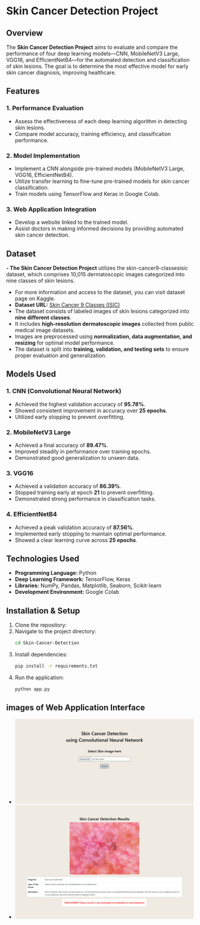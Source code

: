 # Skin Cancer Detection Project

## Overview
The **Skin Cancer Detection Project** aims to evaluate and compare the performance of four deep learning models—CNN, MobileNetV3 Large, VGG16, and EfficientNetB4—for the automated detection and classification of skin lesions. The goal is to determine the most effective model for early skin cancer diagnosis, improving healthcare.

## Features

### 1. Performance Evaluation
- Assess the effectiveness of each deep learning algorithm in detecting skin lesions.
- Compare model accuracy, training efficiency, and classification performance.

### 2. Model Implementation
- Implement a CNN alongside pre-trained models (MobileNetV3 Large, VGG16, EfficientNetB4).
- Utilize transfer learning to fine-tune pre-trained models for skin cancer classification.
- Train models using TensorFlow and Keras in Google Colab.

### 3. Web Application Integration
- Develop a website linked to the trained model.
- Assist doctors in making informed decisions by providing automated skin cancer detection.

## Dataset
**- The Skin Cancer Detection Project** utilizes the skin-cancer9-classesisic dataset, which comprises 10,015 dermatoscopic images categorized into nine classes of skin lesions. 
- For more information and access to the dataset, you can visit dataset page on Kaggle.
- **Dataset URL:** [Skin Cancer 9 Classes (ISIC)](https://www.kaggle.com/datasets/nodoubttome/skin-cancer9-classesisic)
- The dataset consists of labeled images of skin lesions categorized into **nine different classes**.
- It includes **high-resolution dermatoscopic images** collected from public medical image datasets.
- Images are preprocessed using **normalization, data augmentation, and resizing** for optimal model performance.
- The dataset is split into **training, validation, and testing sets** to ensure proper evaluation and generalization.

## Models Used

### 1. CNN (Convolutional Neural Network)
- Achieved the highest validation accuracy of **95.78%**.
- Showed consistent improvement in accuracy over **25 epochs**.
- Utilized early stopping to prevent overfitting.

### 2. MobileNetV3 Large
- Achieved a final accuracy of **89.47%**.
- Improved steadily in performance over training epochs.
- Demonstrated good generalization to unseen data.

### 3. VGG16
- Achieved a validation accuracy of **86.39%**.
- Stopped training early at epoch **21** to prevent overfitting.
- Demonstrated strong performance in classification tasks.

### 4. EfficientNetB4
- Achieved a peak validation accuracy of **87.56%**.
- Implemented early stopping to maintain optimal performance.
- Showed a clear learning curve across **25 epochs**.

## Technologies Used
- **Programming Language:** Python
- **Deep Learning Framework:** TensorFlow, Keras
- **Libraries:** NumPy, Pandas, Matplotlib, Seaborn, Scikit-learn
- **Development Environment:** Google Colab

## Installation & Setup
1. Clone the repository:
2. Navigate to the project directory:
   ```bash
   cd Skin-Cancer-Detection
   ```
3. Install dependencies:
   ```bash
   pip install -r requirements.txt
   ```
4. Run the application:
   ```bash
   python app.py
   ```

## images of Web Application Interface 
- ![1.	Image Upload ](static/uploads/1.png)
- ![2.	Results Display](static/uploads/2.png)

